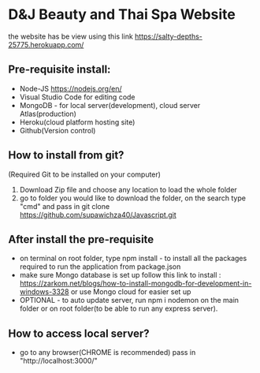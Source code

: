 # D&J Beauty and Thai Spa Website

the website has be view using this link
https://salty-depths-25775.herokuapp.com/

## Pre-requisite install:
- Node-JS https://nodejs.org/en/
- Visual Studio Code for editing code 
- MongoDB - for local server(development), cloud server Atlas(production) 
- Heroku(cloud platform hosting site)
- Github(Version control)

## How to install from git?
(Required Git to be installed on your computer)
1. Download Zip file and choose any location to load the whole folder
2. go to folder you would like to download the folder, on the search type "cmd" and pass in git clone https://github.com/supawichza40/Javascript.git
## After install the pre-requisite
- on terminal on root folder, type npm install - to install all the packages required to run the application from package.json
- make sure Mongo database is set up follow this link to install : https://zarkom.net/blogs/how-to-install-mongodb-for-development-in-windows-3328 or use Mongo cloud for easier set up
- OPTIONAL - to auto update server, run npm i nodemon on the main folder or on root folder(to be able to run any express server).

## How to access local server?
- go to any browser(CHROME is recommended) pass in "http://localhost:3000/" 

